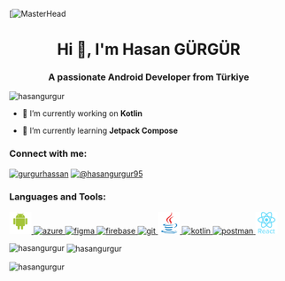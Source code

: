 [![MasterHead](https://blogger.googleusercontent.com/img/b/R29vZ2xl/AVvXsEhzRItaoZNxXwt1uVdUHwtDpRRjmvA8Qa6FYS3w9JtJELwnHDLqgufyNq8y-aJs6jfKDBlp4N-csrChTjNzvUzjPd3qNxEoNhh1jeGd5sc8JEisPjzemFjGDSFccyYOu9Y4C1weqZfgtG51-FRrfrwIHPCHURgV_70tAyeEwUrAOxoxUG9_jaJoX1y9vE0/s1600/AfD%20_%20%20Android%2016%20Beta%201%20Blog%20Assets%20_%20Blog%20Header%20and%20Metadata%20Card_banner.png)

<h1 align="center">Hi 👋, I'm Hasan GÜRGÜR</h1>
<h3 align="center">A passionate Android Developer from Türkiye</h3>

<p align="left"> <img src="https://komarev.com/ghpvc/?username=hasangurgur&label=Profile%20views&color=0e75b6&style=flat" alt="hasangurgur" /> </p>

- 🔭 I’m currently working on **Kotlin**

- 🌱 I’m currently learning **Jetpack Compose**

<h3 align="left">Connect with me:</h3>
<p align="left">
<a href="https://linkedin.com/in/gurgurhassan" target="blank"><img align="center" src="https://raw.githubusercontent.com/rahuldkjain/github-profile-readme-generator/master/src/images/icons/Social/linked-in-alt.svg" alt="gurgurhassan" height="30" width="40" /></a>
<a href="https://medium.com/@hasangurgur95" target="blank"><img align="center" src="https://raw.githubusercontent.com/rahuldkjain/github-profile-readme-generator/master/src/images/icons/Social/medium.svg" alt="@hasangurgur95" height="30" width="40" /></a>
</p>

<h3 align="left">Languages and Tools:</h3>
<p align="left"> <a href="https://developer.android.com" target="_blank" rel="noreferrer"> <img src="https://raw.githubusercontent.com/devicons/devicon/master/icons/android/android-original-wordmark.svg" alt="android" width="40" height="40"/> </a> <a href="https://azure.microsoft.com/en-in/" target="_blank" rel="noreferrer"> <img src="https://www.vectorlogo.zone/logos/microsoft_azure/microsoft_azure-icon.svg" alt="azure" width="40" height="40"/> </a> <a href="https://www.figma.com/" target="_blank" rel="noreferrer"> <img src="https://www.vectorlogo.zone/logos/figma/figma-icon.svg" alt="figma" width="40" height="40"/> </a> <a href="https://firebase.google.com/" target="_blank" rel="noreferrer"> <img src="https://www.vectorlogo.zone/logos/firebase/firebase-icon.svg" alt="firebase" width="40" height="40"/> </a> <a href="https://git-scm.com/" target="_blank" rel="noreferrer"> <img src="https://www.vectorlogo.zone/logos/git-scm/git-scm-icon.svg" alt="git" width="40" height="40"/> </a> <a href="https://www.java.com" target="_blank" rel="noreferrer"> <img src="https://raw.githubusercontent.com/devicons/devicon/master/icons/java/java-original.svg" alt="java" width="40" height="40"/> </a> <a href="https://kotlinlang.org" target="_blank" rel="noreferrer"> <img src="https://www.vectorlogo.zone/logos/kotlinlang/kotlinlang-icon.svg" alt="kotlin" width="40" height="40"/> </a> <a href="https://postman.com" target="_blank" rel="noreferrer"> <img src="https://www.vectorlogo.zone/logos/getpostman/getpostman-icon.svg" alt="postman" width="40" height="40"/> </a> <a href="https://reactjs.org/" target="_blank" rel="noreferrer"> <img src="https://raw.githubusercontent.com/devicons/devicon/master/icons/react/react-original-wordmark.svg" alt="react" width="40" height="40"/> </a> </p>

<p><img align="left" src="https://github-readme-stats.vercel.app/api/top-langs?username=hasangurgur&show_icons=true&locale=en&layout=compact" alt="hasangurgur" /></p>

<p>&nbsp;<img align="center" src="https://github-readme-stats.vercel.app/api?username=hasangurgur&show_icons=true&locale=en" alt="hasangurgur" /></p>

<p><img align="center" src="https://github-readme-streak-stats.herokuapp.com/?user=hasangurgur&" alt="hasangurgur" /></p>
